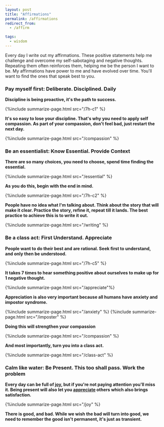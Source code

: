 ```yaml
---
layout: post
title: "Affirmations"
permalink: /affirmations
redirect_from:
  - /affirm

tags:
  - wisdom
---
```


Every day I write out my affirmations. These positive statements help me challenge and overcome my self-sabotaging and negative thoughts. Repeating them often reinforces them, helping me be the person I want to be. My affirmations have power to me and have evolved over time. You'll want to find the ones that speak best to you.

### Pay myself first: Deliberate. Disciplined. Daily

**Discipline is being proactive, it's the path to success.**

{%include summarize-page.html src="/7h-c1" %}

**It's so easy to lose your discipline. That's why you need to apply self compassion. As part of your compassion, don't feel bad, just restart the next day.**

{%include summarize-page.html src="/compassion" %}

### Be an essentialist: Know Essential. Provide Context

**There are so many choices, you need to choose, spend time finding the essential.**

{%include summarize-page.html src="/essential" %}

**As you do this, begin with the end in mind.**

{%include summarize-page.html src="/7h-c2" %}

**People have no idea what I'm talking about. Think about the story that will make it clear. Practice the story, refine it, repeat till it lands. The best practice to achieve this is to write it out.**

{%include summarize-page.html src="/writing" %}

### Be a class act: First Understand. Appreciate

**People want to do their best and are rational. Seek first to understand, and only then be understood.**

{%include summarize-page.html src="/7h-c5" %}

**It takes 7 times to hear something positive about ourselves to make up for 1 negative thought.**

{%include summarize-page.html src="/appreciate"%}

**Appreciation is also very important because all humans have anxiety and impostor syndrome.**

{%include summarize-page.html src="/anxiety" %}
{%include summarize-page.html src="/imposter" %}

**Doing this will strengthen your compassion**

{%include summarize-page.html src="/compassion" %}

**And most importantly, turn you into a class act.**

{%include summarize-page.html src="/class-act" %}

### Calm like water: Be Present. This too shall pass. Work the problem

**Every day can be full of [joy](/joy), but if you're not paying attention you'll miss it. Being present will also let you [appreciate](/appreciate) others which also brings satisfaction.**

{%include summarize-page.html src="/joy" %}

**There is good, and bad. While we wish the bad will turn into good, we need to remember the good isn't permanent, it's just as transient.**
